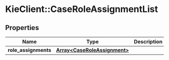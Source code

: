 # KieClient::CaseRoleAssignmentList

## Properties
Name | Type | Description | Notes
------------ | ------------- | ------------- | -------------
**role_assignments** | [**Array&lt;CaseRoleAssignment&gt;**](CaseRoleAssignment.md) |  | [optional] 


